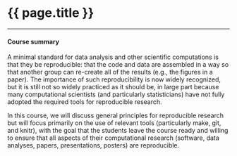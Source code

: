 
# {{ page.title }}
- - -

#### Course summary

A minimal standard for data analysis and other scientific computations is that they be reproducible: that the code and data are assembled in a way so that another group can re-create all of the results (e.g., the figures in a paper). The importance of such reproducibility is now widely recognized, but it is still not so widely practiced as it should be, in large part because many computational scientists (and particularly statisticians) have not fully adopted the required tools for reproducible research.

In this course, we will discuss general principles for reproducible research but will focus primarily on the use of relevant tools (particularly make, git, and knitr), with the goal that the students leave the course ready and willing to ensure that all aspects of their computational research (software, data analyses, papers, presentations, posters) are reproducible.